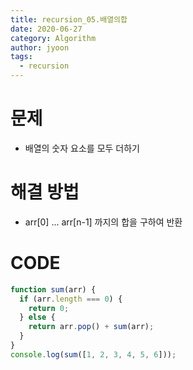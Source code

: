 ```yaml
---
title: recursion_05.배열의합
date: 2020-06-27
category: Algorithm
author: jyoon
tags:
  - recursion
---
```


# 문제

- 배열의 숫자 요소를 모두 더하기

# 해결 방법

- arr[0] ... arr[n-1] 까지의 합을 구하여 반환

# CODE

```js
function sum(arr) {
  if (arr.length === 0) {
    return 0;
  } else {
    return arr.pop() + sum(arr);
  }
}
console.log(sum([1, 2, 3, 4, 5, 6]));
```
